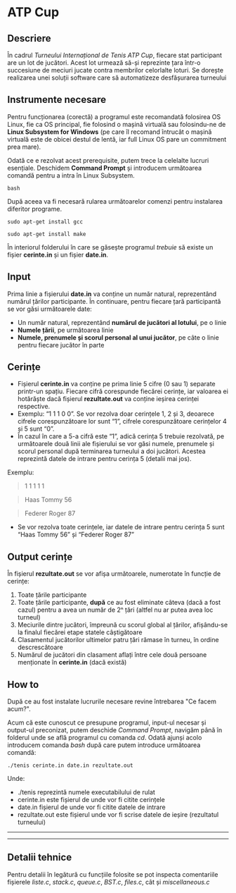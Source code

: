 # ATP Cup

## Descriere
În cadrul _Turneului Internațional de Tenis ATP Cup_, fiecare stat participant are un lot de jucători. Acest lot urmează să-și reprezinte țara într-o succesiune de meciuri jucate contra membrilor celorlalte loturi. Se dorește realizarea unei soluții software care să automatizeze desfășurarea turneului

## Instrumente necesare
Pentru funcționarea (corectă) a programul este recomandată folosirea OS Linux, fie ca OS principal, fie folosind o mașină virtuală sau folosindu-ne de __Linux Subsystem for Windows__ (pe care îl recomand întrucât o mașină virtuală este de obicei destul de lentă, iar full Linux OS pare un commitment prea mare). 

Odată ce e rezolvat acest prerequisite, putem trece la celelalte lucruri esențiale. Deschidem __Command Prompt__ și introducem următoarea comandă pentru a intra în Linux Subsystem.
```
bash
```
După aceea va fi necesară rularea următoarelor comenzi pentru instalarea diferitor programe.
```
sudo apt-get install gcc

sudo apt-get install make
```


În interiorul folderului în care se găsește programul _trebuie_ să existe un fișier
**cerinte.in** și un fișier __date.in__.

## Input


Prima linie a fișierului __date.in__ va conține un număr natural, reprezentând numărul țărilor participante. În continuare, pentru fiecare țară participantă se vor găsi următoarele date:

* Un număr natural, reprezentând __numărul de jucători al lotului__, pe o linie
* __Numele țării__, pe următoarea linie
* __Numele, prenumele și scorul personal al unui jucător__, pe câte o linie pentru fiecare jucător în parte


## Cerințe

* Fișierul __cerinte.in__ va conține pe prima linie 5 cifre (0 sau 1) separate printr-un spațiu. Fiecare cifră corespunde fiecărei cerințe, iar valoarea ei hotărăște dacă fișierul __rezultate.out__ va conține ieșirea cerinței respective.
* Exemplu: “1 1 1 0 0”. Se vor rezolva doar cerințele 1, 2 și 3, deoarece cifrele corespunzătoare lor sunt “1”, cifrele corespunzătoare cerințelor 4 și 5 sunt “0”.
* În cazul în care a 5-a cifră este “1”, adică cerința 5 trebuie rezolvată, pe următoarele două linii ale fișierului se vor găsi numele, prenumele și scorul personal după terminarea turneului a doi jucători. Acestea reprezintă datele de intrare pentru cerința 5 (detalii mai jos).

Exemplu:
>   1 1 1 1 1

>  Haas Tommy 56
 
>  Federer Roger 87
* Se vor rezolva toate cerințele, iar datele de intrare pentru cerința 5 sunt “Haas Tommy 56” și “Federer Roger 87”


## Output cerințe
În fișierul __rezultate.out__ se vor afișa următoarele, numerotate în funcție de cerințe:
1.  Toate țările participante
2.  Toate țările participante, __după__ ce au fost eliminate câteva (dacă a fost cazul) pentru a avea un număr de 2ⁿ țări (altfel nu ar putea avea loc turneul)
3.  Meciurile dintre jucători, împreună cu scorul global al țărilor, afișându-se la finalul fiecărei etape statele câștigătoare
4.  Clasamentul jucătorilor ultimelor patru țări rămase în turneu, în ordine descrescătoare
5.  Numărul de jucători din clasament aflați între cele două persoane menționate în __cerinte.in__ (dacă există)

## How to
După ce au fost instalate lucrurile necesare revine întrebarea "Ce facem acum?".

Acum că este cunoscut ce presupune programul, input-ul necesar și output-ul preconizat, putem deschide _Command Prompt_, navigăm până în folderul unde se află programul cu comanda _cd_. Odată ajunși acolo introducem comanda _bash_ după care putem introduce următoarea comandă:
```
./tenis cerinte.in date.in rezultate.out
```
Unde:
* ./tenis reprezintă numele executabilului de rulat
* cerinte.in este fișierul de unde vor fi citite cerințele
* date.in fișierul de unde vor fi citite datele de intrare
* rezultate.out este fișierul unde vor fi scrise datele de ieșire (rezultatul turneului)

---
---
## Detalii tehnice
Pentru detalii în legătură cu funcțiile folosite se pot inspecta comentariile fișierele _liste.c_, _stack.c_, _queue.c_, _BST.c_, _files.c_, cât și _miscellaneous.c_